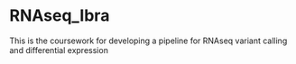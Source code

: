 # RNAseq_Ibra
This is the coursework for developing a pipeline for RNAseq variant calling and differential expression
